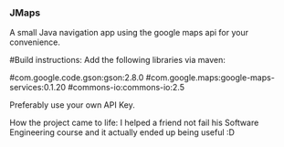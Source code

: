 ### JMaps
A small Java navigation app using the google maps api for your convenience.


#Build instructions:
Add the following libraries via maven:

#com.google.code.gson:gson:2.8.0
#com.google.maps:google-maps-services:0.1.20
#commons-io:commons-io:2.5

Preferably use your own API Key. 

How the project came to life: I helped a friend not fail his Software Engineering course and it actually ended up being useful :D

